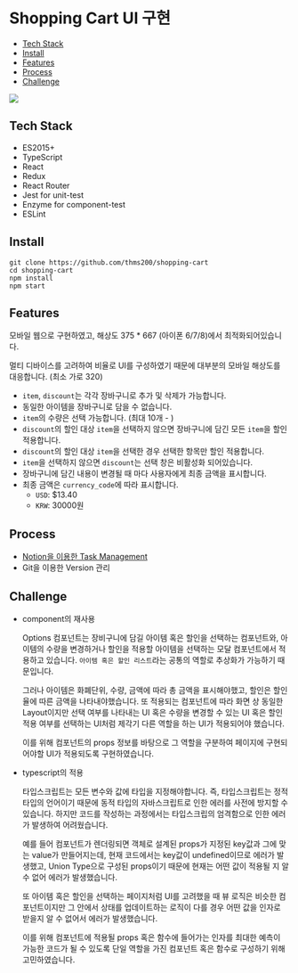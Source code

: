 # Shopping Cart UI 구현

* [Tech Stack](https://github.com/thms200/shopping-cart#Tech-Stack)
* [Install](https://github.com/thms200/shopping-cart#Install)
* [Features](https://github.com/thms200/shopping-cart#Features)
* [Process](https://github.com/thms200/shopping-cart#Process)
* [Challenge](https://github.com/thms200/shopping-cart#Challenge)

<div>
<img style="display : block;" src="https://user-images.githubusercontent.com/48754671/83324932-6967ca00-a2a3-11ea-84ef-f8ef9bcdd61c.gif" />
</div>

## Tech Stack
- ES2015+
- TypeScript
- React
- Redux
- React Router
- Jest for unit-test
- Enzyme for component-test
- ESLint

## Install
```
git clone https://github.com/thms200/shopping-cart
cd shopping-cart
npm install
npm start
```

## Features
모바일 웹으로 구현하였고, 해상도 375 * 667 (아이폰 6/7/8)에서 최적화되어있습니다.

멀티 디바이스를 고려하여 비율로 UI를 구성하였기 때문에 대부분의 모바일 해상도를 대응합니다. (최소 가로 320)

- `item`, `discount`는 각각 장바구니로 추가 및 삭제가 가능합니다.
- 동일한 아이템을 장바구니로 담을 수 없습니다.
- `item`의 수량은 선택 가능합니다. (최대 10개 - )
- `discount`의 할인 대상 `item`을 선택하지 않으면 장바구니에 담긴 모든 `item`을 할인 적용합니다.
- `discount`의 할인 대상 `item`을 선택한 경우 선택한 항목만 할인 적용합니다.
- `item`을 선택하지 않으면 `discount`는 선택 창은 비활성화 되어있습니다.
- 장바구니에 담긴 내용이 변경될 때 마다 사용자에게 최종 금액을 표시합니다.
- 최종 금액은 `currency_code`에 따라 표시합니다.
  - `USD`: $13.40
  - `KRW`: 30000원

## Process
- [Notion을 이용한 Task Management](https://www.notion.so/0986db43491d40518cea43fe70b04803?v=f3d5f957d55a4fea90c589b95007485b)
- Git을 이용한 Version 관리

## Challenge
- component의 재사용

  Options 컴포넌트는 장비구니에 담길 아이템 혹은 할인을 선택하는 컴포넌트와, 아이템의 수량을 변경하거나 할인을 적용할 아이템을 선택하는 모달 컴포넌트에서 적용하고 있습니다. `아이템 혹은 할인 리스트`라는 공통의 역할로 추상화가 가능하기 때문입니다.

  그러나 아이템은 화폐단위, 수량, 금액에 따라 총 금액을 표시해야했고, 할인은 할인율에 따른 금액을 나타내야했습니다. 또 적용되는 컴포넌트에 따라 화면 상 동일한 Layout이지만 선택 여부를 나타내는 UI 혹은 수량을 변경할 수 있는 UI 혹은 할인 적용 여부를 선택하는 UI처럼 제각기 다른 역할을 하는 UI가 적용되어야 했습니다.
  
  이를 위해 컴포넌트의 props 정보를 바탕으로 그 역할을 구분하여 페이지에 구현되어야할 UI가 적용되도록 구현하였습니다.

- typescript의 적용

  타입스크립트는 모든 변수와 값에 타입을 지정해야합니다. 즉, 타입스크립트는 정적 타입의 언어이기 때문에 동적 타입의 자바스크립트로 인한 에러를 사전에 방지할 수 있습니다. 하지만 코드를 작성하는 과정에서는 타입스크립의 엄격함으로 인한 에러가 발생하여 어려웠습니다.

  예를 들어 컴포넌트가 렌더링되면 객체로 설계된 props가 지정된 key값과 그에 맞는 value가 만들어지는데, 현재 코드에서는 key값이 undefined이므로 에러가 발생했고, Union Type으로 구성된 props이기 때문에 현재는 어떤 값이 적용될 지 알 수 없어 에러가 발생했습니다.

  또 아이템 혹은 할인을 선택하는 페이지처럼 UI를 고려했을 때 뷰 로직은 비슷한 컴포넌트이지만 그 안에서 상태를 업데이트하는 로직이 다를 경우 어떤 값을 인자로 받을지 알 수 없어서 에러가 발생했습니다.

  이를 위해 컴포넌트에 적용될 props 혹은 함수에 들어가는 인자를 최대한 예측이 가능한 코드가 될 수 있도록 단일 역할을 가진 컴포넌트 혹은 함수로 구성하기 위해 고민하였습니다.
